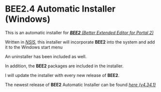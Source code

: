# BEE2.4 Automatic Installer (Windows)
This is an automatic installer for *[**BEE2** (Better Extended Editor for Portal 2)](https://github.com/BEEmod/BEE2.4)*

Written in *[NSIS](https://nsis.sourceforge.io/Main_Page)*, this installer will incorporate **BEE2** into the system and add it to the Windows start menu

An uninstaller has been included as well.

In addition, the **BEE2** packages are included in the installer.

I will update the installer with every new release of **BEE2**.

The newest release of **BEE2** Automatic Installer can be found *[here (v4.34.1)](https://github.com/calclover2514/BEE2.4-Installer-Automatic/releases/latest/)*
